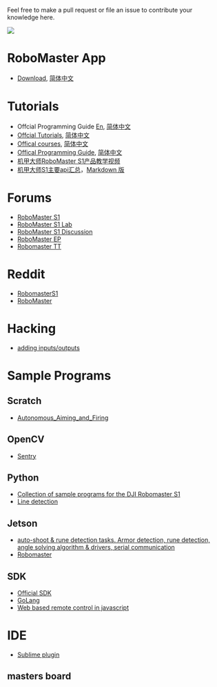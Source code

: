 Feel free to make a pull request or file an issue to contribute your knowledge here.

<img src="https://user-images.githubusercontent.com/799578/59486980-c2312d80-8ead-11e9-8c77-45edfc76d423.jpg" >

# RoboMaster App
 - [Download](https://www.dji.com/robomaster-s1?site=brandsite&from=homepage), [简体中文](https://www.dji.com/cn/robomaster-s1?site=brandsite&from=homepage)

# Tutorials
 - Offcial Programming Guide [En](https://www.dji.com/robomaster-s1/programming-guide), [简体中文](https://www.dji.com/cn/robomaster-s1/programming-guide)
 - [Offcial Tutorials](https://www.dji.com/robomaster-s1/video), [简体中文](https://www.dji.com/cn/robomaster-s1/video)
 - [Offical courses](https://www.dji.com/robomaster-s1/video-courses), [简体中文](https://www.dji.com/cn/robomaster-s1/video-courses)
 - [Offical Programming Guide](https://www.dji.com/robomaster-s1/programming-guide), [简体中文](https://www.dji.com/cn/robomaster-s1/programming-guide)
 - [机甲大师RoboMaster S1产品教学视频](https://bbs.dji.com/thread-220736-1-1.html)
 - [机甲大师S1主要api汇总](https://bbs.dji.com/thread-227127-1-1.html)，[Markdown 版](https://github.com/program-in-chinese/overview/wiki/%E5%A4%A7%E7%96%86Python-API%E5%88%97%E8%A1%A8)

# Forums
* [RoboMaster S1](https://forum.dji.com/forum.php?mod=forumdisplay&fid=129&filter=typeid&typeid=702)
* [RoboMaster S1 Lab](https://forum.dji.com/forum.php?mod=forumdisplay&fid=129&filter=typeid&typeid=703)
* [RoboMaster S1 Discussion](https://forum.dji.com/forum.php?mod=forumdisplay&fid=129&filter=typeid&typeid=704)
* [RoboMaster EP](https://forum.dji.com/forum.php?mod=forumdisplay&fid=129&filter=typeid&typeid=745)
* [Robomaster TT](https://forum.dji.com/forum.php?mod=forumdisplay&fid=129)

# Reddit
* [RobomasterS1](https://www.reddit.com/r/RobomasterS1/)
* [RoboMaster](https://www.reddit.com/r/ROBOMASTER/)

# Hacking
* [adding inputs/outputs](https://hackaday.io/project/167276-dji-robomaster-s1-hacks)

# Sample Programs

## Scratch
* [Autonomous_Aiming_and_Firing](https://github.com/markind69/Vision_Marker_Chaser)

## OpenCV
* [Sentry](https://github.com/HelloWorldTeam/Robomaster2018-sentry-vision)

## Python
* [Collection of sample programs for the DJI Robomaster S1](https://git.bug-br.org.br/bga/robomasters1/src/master/sample_programs)
* [Line detection](https://github.com/markind69/S1_Crossing_Line_Gaps)

## Jetson
* [auto-shoot & rune detection tasks. Armor detection, rune detection, angle solving algorithm & drivers, serial communication](https://github.com/SEU-SuperNova-CVRA/Robomaster2018-SEU-OpenSource)
* [Robomaster](https://github.com/Beck-Sisyphus/RoboMasters_2016)

## SDK
* [Official SDK](https://github.com/dji-sdk/RoboMaster-SDK)
* [GoLang](https://github.com/LibiChai/robomaster-go)
* [Web based remote control in javascript](https://github.com/Raghav-B/RoboMaster_S1_Web_Remote)

# IDE
* [Sublime plugin](https://github.com/sunjiawe/RoboMaster-Easy-S1)

## masters board
